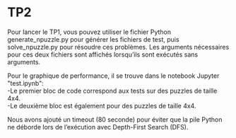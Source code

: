 # TP2

Pour lancer le TP1, vous pouvez utiliser le fichier Python generate_npuzzle.py pour générer les fichiers de test, 
puis solve_npuzzle.py pour résoudre ces problèmes. Les arguments nécessaires pour ces deux fichiers sont affichés lorsqu’ils sont exécutés sans arguments.

Pour le graphique de performance, il se trouve dans le notebook Jupyter "test.ipynb":  
-Le premier bloc de code correspond aux tests sur des puzzles de taille 4x4.  
-Le deuxième bloc est également pour des puzzles de taille 4x4.  

Nous avons ajouté un timeout (80 seconde) pour éviter que la pile Python ne déborde lors de l’exécution avec Depth-First Search (DFS).
